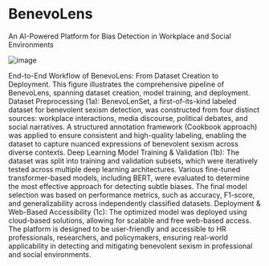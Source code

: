 #            BenevoLens
An AI-Powered Platform for Bias Detection in Workplace and Social Environments


![image](https://github.com/user-attachments/assets/a4f86128-a635-4842-a6d8-dbf87fd75e4f)



End-to-End Workflow of BenevoLens: From Dataset Creation to Deployment. This figure illustrates the comprehensive pipeline of BenevoLens, spanning dataset creation, model training, and deployment.
Dataset Preprocessing (1a): BenevoLenSet, a first-of-its-kind labeled dataset for benevolent sexism detection, was constructed from four distinct sources: workplace interactions, media discourse, political debates, and social narratives. A structured annotation framework (Cookbook approach) was applied to ensure consistent and high-quality labeling, enabling the dataset to capture nuanced expressions of benevolent sexism across diverse contexts.
Deep Learning Model Training & Validation (1b): The dataset was split into training and validation subsets, which were iteratively tested across multiple deep learning architectures. Various fine-tuned transformer-based models, including BERT, were evaluated to determine the most effective approach for detecting subtle biases. The final model selection was based on performance metrics, such as accuracy, F1-score, and generalizability across independently classified datasets.
Deployment & Web-Based Accessibility (1c): The optimized model was deployed using cloud-based solutions, allowing for scalable and free web-based access. The platform is designed to be user-friendly and accessible to HR professionals, researchers, and policymakers, ensuring real-world applicability in detecting and mitigating benevolent sexism in professional and social environments.
